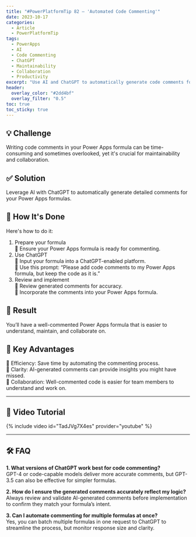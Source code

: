 ```yaml
---
title: "#PowerPlatformTip 82 – 'Automated Code Commenting'"
date: 2023-10-17
categories:
  - Article
  - PowerPlatformTip
tags:
  - PowerApps
  - AI
  - Code Commenting
  - ChatGPT
  - Maintainability
  - Collaboration
  - Productivity
excerpt: "Use AI and ChatGPT to automatically generate code comments for Power Apps formulas—improve maintainability, collaboration, and productivity with clear, insightful documentation."
header:
  overlay_color: "#2dd4bf"
  overlay_filter: "0.5"
toc: true
toc_sticky: true
---
```


## 💡 Challenge
Writing code comments in your Power Apps formula can be time-consuming and sometimes overlooked, yet it's crucial for maintainability and collaboration.

## ✅ Solution
Leverage AI with ChatGPT to automatically generate detailed comments for your Power Apps formulas.

## 🔧 How It's Done
Here's how to do it:
1. Prepare your formula  
   🔸 Ensure your Power Apps formula is ready for commenting.  
2. Use ChatGPT  
   🔸 Input your formula into a ChatGPT-enabled platform.  
   🔸 Use this prompt: “Please add code comments to my Power Apps formula, but keep the code as it is.”  
3. Review and implement  
   🔸 Review generated comments for accuracy.  
   🔸 Incorporate the comments into your Power Apps formula.

## 🎉 Result
You’ll have a well-commented Power Apps formula that is easier to understand, maintain, and collaborate on.

## 🌟 Key Advantages
🔸 Efficiency: Save time by automating the commenting process.  
🔸 Clarity: AI-generated comments can provide insights you might have missed.  
🔸 Collaboration: Well-commented code is easier for team members to understand and work on.

---

## 🎥 Video Tutorial
{% include video id="TadJVg7X4es" provider="youtube" %}

---

## 🛠️ FAQ
**1. What versions of ChatGPT work best for code commenting?**  
GPT-4 or code-capable models deliver more accurate comments, but GPT-3.5 can also be effective for simpler formulas.

**2. How do I ensure the generated comments accurately reflect my logic?**  
Always review and validate AI-generated comments before implementation to confirm they match your formula’s intent.

**3. Can I automate commenting for multiple formulas at once?**  
Yes, you can batch multiple formulas in one request to ChatGPT to streamline the process, but monitor response size and clarity.
